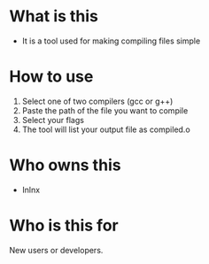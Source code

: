 # What is this
+ It is a tool used for making compiling files simple

# How to use
1. Select one of two compilers (gcc or g++)
2. Paste the path of the file you want to compile
3. Select your flags
4. The tool will list your output file as compiled.o

# Who owns this
+ Inlnx

# Who is this for
New users or developers.
  

